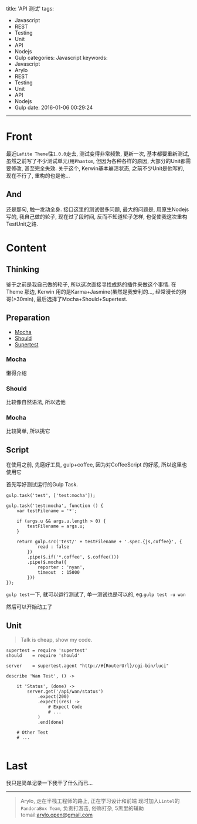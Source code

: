 title: 'API 测试'
tags:
  - Javascript
  - REST
  - Testing
  - Unit
  - API
  - Nodejs
  - Gulp
categories: Javascript
keywords:
  - Javascript
  - Arylo
  - REST
  - Testing
  - Unit
  - API
  - Nodejs
  - Gulp
date: 2016-01-06 00:29:24
---

# Front

最近`Lafite Theme`往`1.0.0`走去, 测试变得非常频繁, 更新一次, 基本都要重新测试, 虽然之前写了不少测试单元(用`Phantom`, 但因为各种各样的原因, 大部分的Unit都需要修改, 甚至完全失效. 关于这个, Kerwin基本崩溃状态, 之前不少Unit是他写的, 现在不行了, 重构的也是他...

## And

还是那句, 触一发动全身. 接口这里的测试很多问题, 最大的问题是, 用原生Nodejs写的, 我自己做的轮子, 现在过了段时间, 反而不知道轮子怎样, 也促使我这次重构TestUnit之路.	

# Content

## Thinking

鉴于之前是我自己做的轮子, 所以这次直接寻找成熟的插件来做这个事情. 在Theme 那边, Kerwin 用的是Karma+Jasmine(虽然是我安利的..., 经常漫长的狗哥(>30min), 最后选择了Mocha+Should+Supertest.

## Preparation

- [Mocha][mocha]
- [Should][should]
- [Supertest][supertest]

### Mocha

懒得介绍

### Should

比较像自然语法, 所以选他

### Mocha

比较简单, 所以挑它

## Script

在使用之前, 先磨好工具, gulp+coffee, 因为对CoffeeScript 的好感, 所以这里也使用它

首先写好测试运行的Gulp Task.
```
gulp.task('test', ['test:mocha']);

gulp.task('test:mocha', function () {
	var testFilename = '*';

	if (args.u && args.u.length > 0) {
		testFilename = args.u;
	}

	return gulp.src('test/' + testFilename + '.spec.{js,coffee}', {
			read : false
		})
		.pipe($.if('*.coffee', $.coffee()))
		.pipe($.mocha({
			reporter : 'nyan',
			timeout  : 15000
		}))
});
```

`gulp test`一下, 就可以运行测试了, 单一测试也是可以的, eg.`gulp test -u wan`

然后可以开始动工了

## Unit

> Talk is cheap, show my code.


```
supertest = require 'supertest'
should    = require 'should'

server    = supertest.agent "http://#{RouterUrl}/cgi-bin/luci"

describe 'Wan Test', () ->

	it 'Status', (done) ->
		server.get('/api/wan/status')
			.expect(200)
			.expect((res) ->
				# Expect Code
				# ...
			)
			.end(done)

	# Other Test
	# ...
		
```

# Last

我只是简单记录一下我干了什么而已...

---
> Arylo, 走在半栈工程师的路上, 正在学习设计和前端
> 现时加入`Lintel`的`PandoraBox Team`, 负责打游击, 俗称打杂, 5黑里的辅助
> tomail:arylo.open@gmail.com

[mocha]: http://mochajs.org
[should]: https://www.npmjs.com/package/should
[supertest]: https://www.npmjs.com/package/supertest